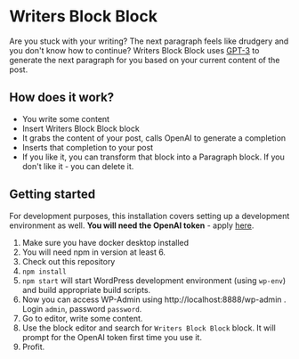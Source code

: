 # Writers Block Block

Are you stuck with your writing? The next paragraph feels like drudgery and you don't know how to continue?
Writers Block Block uses [GPT-3](https://deliber.at/2020/gpt-3/) to generate the next paragraph for you based on your current content of the post.

## How does it work?

- You write some content
- Insert Writers Block Block block
- It grabs the content of your post, calls OpenAI to generate a completion
- Inserts that completion to your post
- If you like it, you can transform that block into a Paragraph block. If you don't like it - you can delete it.

## Getting started

For development purposes, this installation covers setting up a development environment as well. **You will need the OpenAI token** - apply [here](https://beta.openai.com/).

1. Make sure you have docker desktop installed
2. You will need npm in version at least 6.
3. Check out this repository
4. `npm install`
5. `npm start` will start WordPress development environment (using `wp-env`) and build appropriate build scripts.
6. Now you can access WP-Admin using http://localhost:8888/wp-admin . Login `admin`, password `password`.
7. Go to editor, write some content.
8. Use the block editor and search for `Writers Block Block` block. It will prompt for the OpenAI token first time you use it.
9. Profit.

